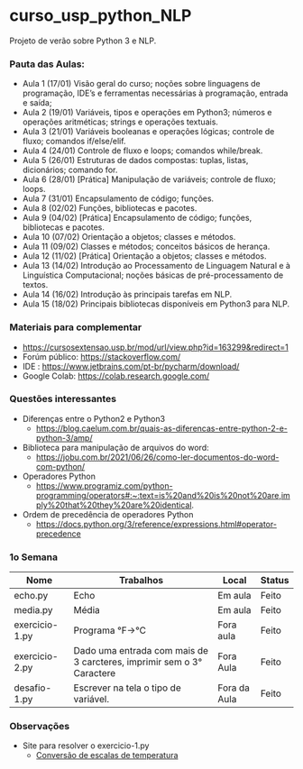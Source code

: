 # curso_usp_python_NLP

Projeto de verão sobre Python 3 e NLP.

### Pauta das Aulas:

- Aula 1 (17/01) Visão geral do curso; noções sobre linguagens de programação, IDE’s e ferramentas necessárias à programação, entrada e saída;
- Aula 2 (19/01) Variáveis, tipos e operações em Python3; números e operações aritméticas; strings e operações textuais.
- Aula 3 (21/01) Variáveis booleanas e operações lógicas; controle de fluxo; comandos if/else/elif.
- Aula 4 (24/01) Controle de fluxo e loops; comandos while/break.
- Aula 5 (26/01) Estruturas de dados compostas: tuplas, listas, dicionários; comando for.
- Aula 6 (28/01) [Prática] Manipulação de variáveis; controle de fluxo; loops.
- Aula 7 (31/01) Encapsulamento de código; funções.
- Aula 8 (02/02) Funções, bibliotecas e pacotes.
- Aula 9 (04/02) [Prática] Encapsulamento de código; funções, bibliotecas e pacotes.
- Aula 10 (07/02) Orientação a objetos; classes e métodos.
- Aula 11 (09/02) Classes e métodos; conceitos básicos de herança.
- Aula 12 (11/02) [Prática] Orientação a objetos; classes e métodos.
- Aula 13 (14/02) Introdução ao Processamento de Linguagem Natural e à Linguística Computacional; noções básicas de pré-processamento de textos.
- Aula 14 (16/02) Introdução às principais tarefas em NLP.
- Aula 15 (18/02) Principais bibliotecas disponíveis em Python3 para NLP.


### Materiais para complementar
- https://cursosextensao.usp.br/mod/url/view.php?id=163299&redirect=1
- Forúm público: https://stackoverflow.com/
- IDE : https://www.jetbrains.com/pt-br/pycharm/download/
- Google Colab: https://colab.research.google.com/


### Questões interessantes

- Diferenças entre o Python2 e Python3
  - https://blog.caelum.com.br/quais-as-diferencas-entre-python-2-e-python-3/amp/
- Biblioteca para manipulação de arquivos do word:
  - https://jobu.com.br/2021/06/26/como-ler-documentos-do-word-com-python/
- Operadores Python
  - https://www.programiz.com/python-programming/operators#:~:text=is%20and%20is%20not%20are,imply%20that%20they%20are%20identical.
- Ordem de precedência de operadores Python
  - https://docs.python.org/3/reference/expressions.html#operator-precedence



### 1o Semana
| Nome           | Trabalhos | Local        | Status |
|----------------|-----------|--------------|--------|
| echo.py        | Echo      | Em aula      | Feito  |
| media.py       | Média     | Em aula      | Feito  |
| exercicio-1.py | Programa °F->°C                                                       | Fora aula    | Feito  |
 | exercicio-2.py | Dado uma entrada com mais de 3 carcteres, imprimir sem o 3° Caractere | Fora Aula    | Feito  |
 | desafio-1.py   | Escrever na tela o tipo de variável.| Fora da Aula | Feito  | 

### Observações
- Site para resolver o exercicio-1.py
  - [Conversão de escalas de temperatura](https://pt.wikipedia.org/wiki/Grau_Fahrenheit) 
  

